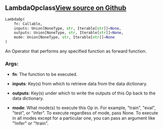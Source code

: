 ## LambdaOp<span class="tag">class</span><a class="sourcelink" href=https://github.com/fastestimator/fastestimator/blob/r1.2/fastestimator/op/tensorop/tensorop.py/#L109-L130>View source on Github</a>
```python
LambdaOp(
	fn: Callable,
	inputs: Union[NoneType, str, Iterable[str]]=None,
	outputs: Union[NoneType, str, Iterable[str]]=None,
	mode: Union[NoneType, str, Iterable[str]]=None
)
```
An Operator that performs any specified function as forward function.


<h3>Args:</h3>


* **fn**: The function to be executed.

* **inputs**: Key(s) from which to retrieve data from the data dictionary.

* **outputs**: Key(s) under which to write the outputs of this Op back to the data dictionary.

* **mode**: What mode(s) to execute this Op in. For example, "train", "eval", "test", or "infer". To execute regardless of mode, pass None. To execute in all modes except for a particular one, you can pass an argument like "!infer" or "!train".

